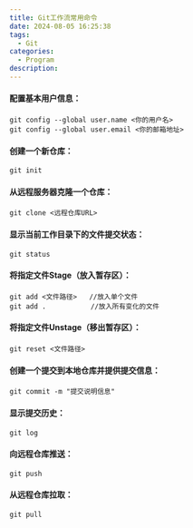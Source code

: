 ```yaml
---
title: Git工作流常用命令
date: 2024-08-05 16:25:38
tags:
  - Git
categories:	
  - Program
description: 
---
```


#### 配置基本用户信息：

```git
git config --global user.name <你的用户名>
git config --global user.email <你的邮箱地址>
```

#### 创建一个新仓库：

```git
git init
```

#### 从远程服务器克隆一个仓库：

```
git clone <远程仓库URL>
```

#### 显示当前工作目录下的文件提交状态：

```
git status
```

#### 将指定文件Stage（放入暂存区）：

```git
git add <文件路径>   //放入单个文件
git add .			//放入所有变化的文件
```

#### 将指定文件Unstage（移出暂存区）：

```
git reset <文件路径>
```

#### 创建一个提交到本地仓库并提供提交信息：

```
git commit -m "提交说明信息"
```

#### 显示提交历史：

```
git log
```

#### 向远程仓库推送：

```
git push
```

#### 从远程仓库拉取：

```
git pull
```

